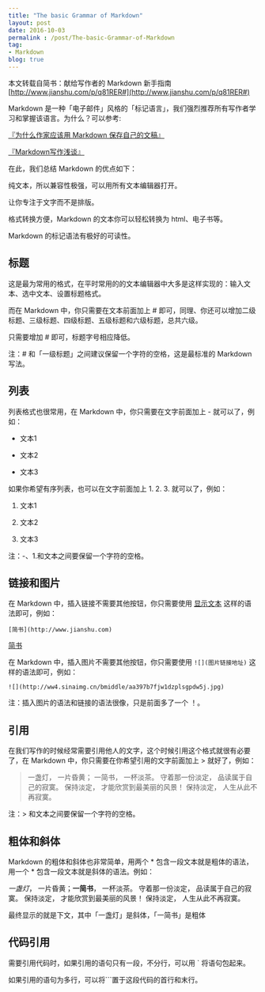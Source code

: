 ```yaml
---
title: "The basic Grammar of Markdown"
layout: post
date: 2016-10-03
permalink : /post/The-basic-Grammar-of-Markdown
tag:
- Markdown
blog: true
---
```


本文转载自简书：献给写作者的 Markdown 新手指南 [http://www.jianshu.com/p/q81RER#](http://www.jianshu.com/p/q81RER#) 

Markdown 是一种「电子邮件」风格的「标记语言」，我们强烈推荐所有写作者学习和掌握该语言。为什么？可以参考:  

[『为什么作家应该用 Markdown 保存自己的文稿』](http://www.jianshu.com/p/qqGjLN)

[『Markdown写作浅谈』](http://www.jianshu.com/p/PpDNMG)  

在此，我们总结 Markdown 的优点如下：  

纯文本，所以兼容性极强，可以用所有文本编辑器打开。 

让你专注于文字而不是排版。    

格式转换方便，Markdown 的文本你可以轻松转换为 html、电子书等。   

Markdown 的标记语法有极好的可读性。    

## 标题   

这是最为常用的格式，在平时常用的的文本编辑器中大多是这样实现的：输入文本、选中文本、设置标题格式。    

而在 Markdown 中，你只需要在文本前面加上 # 即可，同理、你还可以增加二级标题、三级标题、四级标题、五级标题和六级标题，总共六级。

只需要增加 # 即可，标题字号相应降低。         

注：# 和「一级标题」之间建议保留一个字符的空格，这是最标准的 Markdown 写法。              

## 列表  

列表格式也很常用，在 Markdown 中，你只需要在文字前面加上 - 就可以了，例如：   

- 文本1  

- 文本2  

- 文本3   

如果你希望有序列表，也可以在文字前面加上 1. 2. 3. 就可以了，例如：   

1. 文本1  

2. 文本2  

3. 文本3  

注：-、1.和文本之间要保留一个字符的空格。  

## 链接和图片  

在 Markdown 中，插入链接不需要其他按钮，你只需要使用 [显示文本](链接地址) 这样的语法即可，例如：  

`[简书](http://www.jianshu.com)`   

[简书](http://www.jianshu.com)     

在 Markdown 中，插入图片不需要其他按钮，你只需要使用 `![](图片链接地址)` 这样的语法即可，例如：      
 
`![](http://ww4.sinaimg.cn/bmiddle/aa397b7fjw1dzplsgpdw5j.jpg)`             

注：插入图片的语法和链接的语法很像，只是前面多了一个 ！。                

## 引用  

在我们写作的时候经常需要引用他人的文字，这个时候引用这个格式就很有必要了，在 Markdown 中，你只需要在你希望引用的文字前面加上 > 就好了，例如：  

> 一盏灯， 一片昏黄； 一简书， 一杯淡茶。 守着那一份淡定， 品读属于自己的寂寞。 保持淡定， 才能欣赏到最美丽的风景！ 保持淡定， 人生从此不再寂寞。  

注：> 和文本之间要保留一个字符的空格。  

## 粗体和斜体  

Markdown 的粗体和斜体也非常简单，用两个 * 包含一段文本就是粗体的语法，用一个 * 包含一段文本就是斜体的语法。例如：  

*一盏灯*， 一片昏黄；**一简书**， 一杯淡茶。 守着那一份淡定， 品读属于自己的寂寞。 保持淡定， 才能欣赏到最美丽的风景！ 保持淡定， 人生从此不再寂寞。  

最终显示的就是下文，其中「一盏灯」是斜体，「一简书」是粗体  

## 代码引用  

需要引用代码时，如果引用的语句只有一段，不分行，可以用 ` 将语句包起来。  

如果引用的语句为多行，可以将```置于这段代码的首行和末行。  


